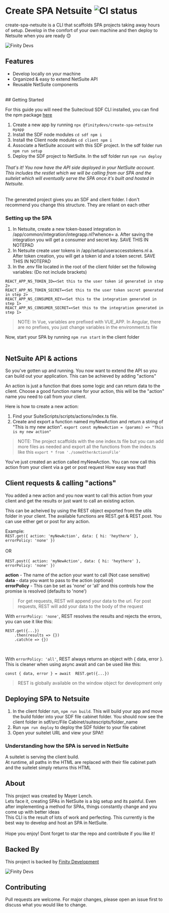 
# Create SPA Netsuite ![CI status](https://img.shields.io/badge/build-passing-brightgreen.svg)

  
create-spa-netsuite is a CLI that scaffolds SPA projects taking away hours of setup.
Develop in the comfort of your own machine and then deploy to Netsuite when you are ready 😊
  

![Finity Devs](https://raw.githubusercontent.com/finitydevs/create-spa-netsuite/master/images/logo.png?token=AENI2YPLHXWEF6YUAF4HDI265T2DG)



## Features

- Develop locally on your machine
- Organized & easy to extend NetSuite API
- Reusable NetSuite components
<br />
## Getting Started

For this guide you will need the Suitecloud SDF CLI installed, you can find the npm package [here](https://www.npmjs.com/package/@oracle/suitecloud-cli)

1. Create a new app by running ``` npx @finitydevs/create-spa-netsuite myapp ```
2. Install the SDF node modules `cd sdf npm i`
3. Install the Client node modules `cd client npm i`
4. Associate a NetSuite account with this SDF project. In the sdf folder run `npm run setup`
4. Deploy the SDF project to NetSuite. In the sdf folder run `npm run deploy`

###### That's it! You now have the API side deployed in your NetSuite account. This includes the restlet which we will be calling from our SPA and the suitelet which will eventually serve the SPA once it's built and hosted in Netsuite.

  
The generated project gives you an SDF and client folder. I don't recommend you change this structure. They are reliant on each other

  
### Setting up the SPA

1. In Netsuite, create a new token-based integration in /app/common/integration/integrapp.nl?whence=
	a. After saving the integration you will get a consumer and secret key. SAVE THIS IN NOTEPAD
2. In Netsuite create user tokens in /app/setup/useraccesstokens.nl
	a. After token creation, you will get a token id and a token secret. SAVE THIS IN NOTEPAD
3. In the .env file located in the root of the client folder set the following variables: (Do not include brackets)

```
REACT_APP_NS_TOKEN_ID=<Set this to the user token id generated in step 2>
REACT_APP_NS_TOKEN_SECRET=<Set this to the user token secret generated in step 2>
REACT_APP_NS_CONSUMER_KEY=<Set this to the integration generated in step 1>
REACT_APP_NS_CONSUMER_SECRET=<Set this to the integration generated in step 1>
```
> NOTE: In Vue, variables are prefixed with VUE_APP. In Angular, there are no prefixes,
> you just change variables in the environment.ts file

Now, start your SPA by running `npm run start` in the client folder  
<br />
## NetSuite API & actions

So you've gotten up and running. You now want to extend the API so you can build out your application.
This can be achieved by adding "actions"


An action is just a function that does some logic and can return data to the client. Choose a good function name for your action, this will be the "action" name you need to call from your client.

Here is how to create a new action:

1. Find your SuiteScripts/scripts/actions/index.ts file.
2. Create and export a function named myNewAction and return a string of "This is my new action".
     ``` export const myNewAction = (params) => "This is my new action" ```
> NOTE: The project scaffolds with the one index.ts file but you can add more files as needed and export all the functions from the index.ts like this ```export * from './someOtherActionsFile'```



You've just created an action called myNewAction.
You can now call this action from your client via a get or post request
How easy was that!
<br />
  

## Client requests & calling "actions"

You added a new action and you now want to call this action from your client and get the results or just want to call an existing action.

This can be acheived by using the REST object exported from the utils folder in your client.
The available functions are REST.get & REST.post. You can use either get or post for any action.

Example:  
``` REST.get({ action: 'myNewAction', data: { hi: 'heythere' }, errorPolicy: 'none' }) ```<br />  
OR<br />  
``` REST.post({ action: 'myNewAction', data: { hi: 'heythere' }, errorPolicy: 'none' }) ```<br />  

**action** - The name of the action your want to call (Not case sensitive)  
**data** - data you want to pass to the action (optional)  
**errorPolicy** - This can be set as 'none' or 'all' and this controls how the promise is resolved (defaults to 'none')  

> For get requests, REST will append your data to the url.
> For post requests, REST will add your data to the body of the request 

With `errorPolicy: 'none'`, REST resolves the results and rejects the errors, you can use it like this:
``` 
REST.get({...})
	.then(results => {})
	.catch(e => {}) 
```  
<br /> 

With `errorPolicy: 'all'`, REST always returns an object with { data, error }. This is cleaner when using async await and can be used like this:

``` const { data, error } = await  REST.get({...}) ```


> REST is globally available on the window object for development only


## Deploying SPA to Netsuite

1. In the client folder run, `npm run build`. This will build your app and move the build folder into your SDF file cabinet folder. You should now see the client folder in sdf/src/File Cabinet/suitescripts/folder_name
2. Run ```npm run deploy``` to deploy the SDF folder to your file cabinet
3. Open your suitelet URL and view your SPA!!


### Understanding how the SPA is served in NetSuite

A suitelet is serving the client build.  
At runtime, all paths in the HTML are replaced with their file cabinet path and the suitelet simply returns this HTML

## About

This project was created by Mayer Lench.<br/>
Lets face it, creating SPAs in NetSuite is a big setup and its painful. Even after implementing a method for SPAs, things constantly change and you come up with better ideas<br/>
This CLI is the result of lots of work and perfecting. This currently is the best way to develop and host an SPA in NetSuite.<br/>  
Hope you enjoy! Dont forget to star the repo and contribute if you like it!

## Backed By

This project is backed by [Finity Development](https://www.finitydevelopment.com/)

![Finity Devs](https://raw.githubusercontent.com/finitydevs/create-spa-netsuite/master/images/fd_logo.png?token=AENI2YNP5IKX2K42RLQX5QK66C2HG)

  

## Contributing

Pull requests are welcome. For major changes, please open an issue first to discuss what you would like to change.